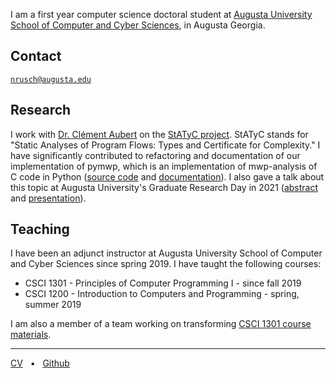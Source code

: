 I am a first year computer science doctoral student at [Augusta University](https://www.augusta.edu/) [School of Computer and Cyber Sciences](https://www.augusta.edu/ccs/), in Augusta Georgia.

## Contact

[`nrusch@augusta.edu`](mailto:nrusch@augusta.edu)

## Research

I work with [Dr. Clément Aubert](https://spots.augusta.edu/caubert/) on the [StATyC project](https://spots.augusta.edu/caubert/research/statyc). StATyC stands for "Static Analyses of Program Flows: Types and Certificate for Complexity." I have significantly contributed to refactoring and documentation of our implementation of pymwp, which is an implementation of mwp-analysis of C code in Python ([source code](https://github.com/seiller/pymwp) and [documentation](https://seiller.github.io/pymwp/)). I also gave a talk about this topic at Augusta University's Graduate Research Day in 2021 ([abstract](./posts/grd) and [presentation](https://youtu.be/J8QtGZgTOQM)).

## Teaching

I have been an adjunct instructor at Augusta University School of Computer and Cyber Sciences since spring 2019. I have taught the following courses:

- CSCI 1301 - Principles of Computer Programming I - since fall 2019
- CSCI 1200 - Introduction to Computers and Programming - spring, summer 2019

I am also a member of a team working on transforming [CSCI 1301 course materials](https://csci-1301.github.io/about.html).

* * *

[CV](./cv.pdf) &nbsp; &bull; &nbsp; [Github](https://github.com/nkrusch) 
